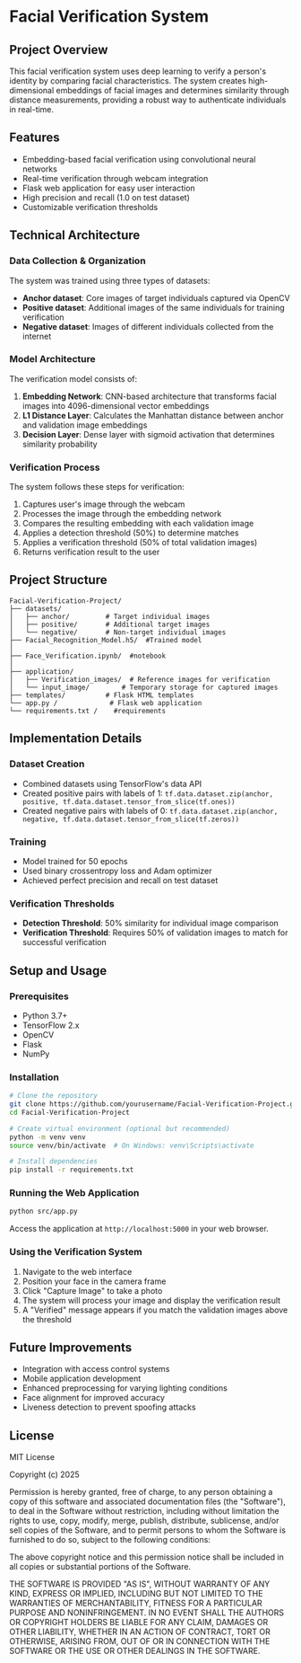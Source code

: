 # Facial Verification System

## Project Overview
This facial verification system uses deep learning to verify a person's identity by comparing facial characteristics. The system creates high-dimensional embeddings of facial images and determines similarity through distance measurements, providing a robust way to authenticate individuals in real-time.

## Features
- Embedding-based facial verification using convolutional neural networks
- Real-time verification through webcam integration
- Flask web application for easy user interaction
- High precision and recall (1.0 on test dataset)
- Customizable verification thresholds

## Technical Architecture

### Data Collection & Organization
The system was trained using three types of datasets:
- **Anchor dataset**: Core images of target individuals captured via OpenCV
- **Positive dataset**: Additional images of the same individuals for training verification
- **Negative dataset**: Images of different individuals collected from the internet

### Model Architecture
The verification model consists of:
1. **Embedding Network**: CNN-based architecture that transforms facial images into 4096-dimensional vector embeddings
2. **L1 Distance Layer**: Calculates the Manhattan distance between anchor and validation image embeddings
3. **Decision Layer**: Dense layer with sigmoid activation that determines similarity probability

### Verification Process
The system follows these steps for verification:
1. Captures user's image through the webcam
2. Processes the image through the embedding network
3. Compares the resulting embedding with each validation image
4. Applies a detection threshold (50%) to determine matches
5. Applies a verification threshold (50% of total validation images)
6. Returns verification result to the user

## Project Structure
```
Facial-Verification-Project/
├── datasets/
│   ├── anchor/         # Target individual images
│   ├── positive/       # Additional target images
│   └── negative/       # Non-target individual images
├── Facial_Recognition_Model.h5/  #Trained model 
│
├── Face_Verification.ipynb/  #notebook 
│
├── application/
│   ├── Verification_images/  # Reference images for verification
│   └── input_image/        # Temporary storage for captured images
├── templates/          # Flask HTML templates
└── app.py /             # Flask web application
└── requirements.txt /    #requirements

```

## Implementation Details

### Dataset Creation
- Combined datasets using TensorFlow's data API
- Created positive pairs with labels of 1: `tf.data.dataset.zip(anchor, positive, tf.data.dataset.tensor_from_slice(tf.ones))`
- Created negative pairs with labels of 0: `tf.data.dataset.zip(anchor, negative, tf.data.dataset.tensor_from_slice(tf.zeros))`

### Training
- Model trained for 50 epochs
- Used binary crossentropy loss and Adam optimizer
- Achieved perfect precision and recall on test dataset

### Verification Thresholds
- **Detection Threshold**: 50% similarity for individual image comparison
- **Verification Threshold**: Requires 50% of validation images to match for successful verification

## Setup and Usage

### Prerequisites
- Python 3.7+
- TensorFlow 2.x
- OpenCV
- Flask
- NumPy

### Installation
```bash
# Clone the repository
git clone https://github.com/yourusername/Facial-Verification-Project.git
cd Facial-Verification-Project

# Create virtual environment (optional but recommended)
python -m venv venv
source venv/bin/activate  # On Windows: venv\Scripts\activate

# Install dependencies
pip install -r requirements.txt
```

### Running the Web Application
```bash
python src/app.py
```
Access the application at `http://localhost:5000` in your web browser.

### Using the Verification System
1. Navigate to the web interface
2. Position your face in the camera frame
3. Click "Capture Image" to take a photo
4. The system will process your image and display the verification result
5. A "Verified" message appears if you match the validation images above the threshold

## Future Improvements
- Integration with access control systems
- Mobile application development
- Enhanced preprocessing for varying lighting conditions
- Face alignment for improved accuracy
- Liveness detection to prevent spoofing attacks

## License
MIT License

Copyright (c) 2025

Permission is hereby granted, free of charge, to any person obtaining a copy
of this software and associated documentation files (the "Software"), to deal
in the Software without restriction, including without limitation the rights
to use, copy, modify, merge, publish, distribute, sublicense, and/or sell
copies of the Software, and to permit persons to whom the Software is
furnished to do so, subject to the following conditions:

The above copyright notice and this permission notice shall be included in all
copies or substantial portions of the Software.

THE SOFTWARE IS PROVIDED "AS IS", WITHOUT WARRANTY OF ANY KIND, EXPRESS OR
IMPLIED, INCLUDING BUT NOT LIMITED TO THE WARRANTIES OF MERCHANTABILITY,
FITNESS FOR A PARTICULAR PURPOSE AND NONINFRINGEMENT. IN NO EVENT SHALL THE
AUTHORS OR COPYRIGHT HOLDERS BE LIABLE FOR ANY CLAIM, DAMAGES OR OTHER
LIABILITY, WHETHER IN AN ACTION OF CONTRACT, TORT OR OTHERWISE, ARISING FROM,
OUT OF OR IN CONNECTION WITH THE SOFTWARE OR THE USE OR OTHER DEALINGS IN THE
SOFTWARE.
